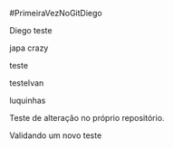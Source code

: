 #PrimeiraVezNoGitDiego


Diego teste



japa crazy

teste


testeIvan

luquinhas

Teste de alteração no próprio repositório.


Validando um novo teste
